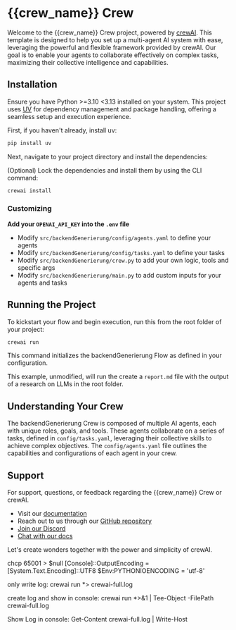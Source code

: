 # {{crew_name}} Crew

Welcome to the {{crew_name}} Crew project, powered by [crewAI](https://crewai.com). This template is designed to help you set up a multi-agent AI system with ease, leveraging the powerful and flexible framework provided by crewAI. Our goal is to enable your agents to collaborate effectively on complex tasks, maximizing their collective intelligence and capabilities.

## Installation

Ensure you have Python >=3.10 <3.13 installed on your system. This project uses [UV](https://docs.astral.sh/uv/) for dependency management and package handling, offering a seamless setup and execution experience.

First, if you haven't already, install uv:

```bash
pip install uv
```

Next, navigate to your project directory and install the dependencies:

(Optional) Lock the dependencies and install them by using the CLI command:
```bash
crewai install
```

### Customizing

**Add your `OPENAI_API_KEY` into the `.env` file**

- Modify `src/backendGenerierung/config/agents.yaml` to define your agents
- Modify `src/backendGenerierung/config/tasks.yaml` to define your tasks
- Modify `src/backendGenerierung/crew.py` to add your own logic, tools and specific args
- Modify `src/backendGenerierung/main.py` to add custom inputs for your agents and tasks

## Running the Project

To kickstart your flow and begin execution, run this from the root folder of your project:

```bash
crewai run
```

This command initializes the backendGenerierung Flow as defined in your configuration.

This example, unmodified, will run the create a `report.md` file with the output of a research on LLMs in the root folder.

## Understanding Your Crew

The backendGenerierung Crew is composed of multiple AI agents, each with unique roles, goals, and tools. These agents collaborate on a series of tasks, defined in `config/tasks.yaml`, leveraging their collective skills to achieve complex objectives. The `config/agents.yaml` file outlines the capabilities and configurations of each agent in your crew.

## Support

For support, questions, or feedback regarding the {{crew_name}} Crew or crewAI.

- Visit our [documentation](https://docs.crewai.com)
- Reach out to us through our [GitHub repository](https://github.com/joaomdmoura/crewai)
- [Join our Discord](https://discord.com/invite/X4JWnZnxPb)
- [Chat with our docs](https://chatg.pt/DWjSBZn)

Let's create wonders together with the power and simplicity of crewAI.

chcp 65001 > $null
[Console]::OutputEncoding = [System.Text.Encoding]::UTF8
$Env:PYTHONIOENCODING = 'utf-8'


only write log: crewai run *> crewai-full.log

create log and show in console: crewai run *>&1 | Tee-Object -FilePath crewai-full.log

Show Log in console: Get-Content crewai-full.log | Write-Host